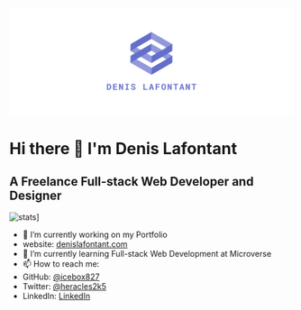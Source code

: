 ![logo1.PNG](https://github.com/icebox827/icebox827/blob/main/facebook_cover_photo_2_transparent.png?raw=true)

# Hi there 👋 I'm Denis Lafontant
## A Freelance Full-stack Web Developer and Designer
![stats](https://github-readme-stats.vercel.app/api?username=icebox827&show_icons=true)]

- 🔭 I’m currently working on my Portfolio
- website: [denislafontant.com](https://denislafontant.com)
- 🌱 I’m currently learning Full-stack Web Development at Microverse
- 📫 How to reach me:
- GitHub: [@icebox827](https://github.com/icebox827)
- Twitter: [@heracles2k5](https://twitter.com/@heracles2k5)
- LinkedIn: [LinkedIn](https://www.linkedin.com/in/denis-lafontant-37031439/)


